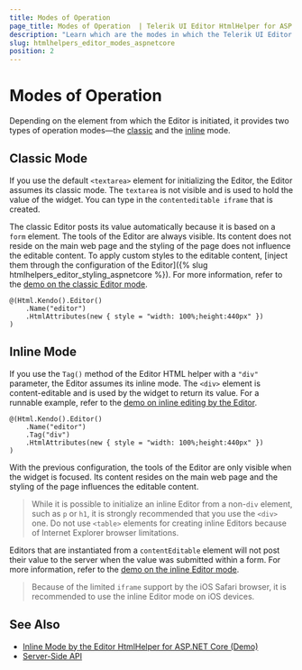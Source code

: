 ```yaml
---
title: Modes of Operation
page_title: Modes of Operation  | Telerik UI Editor HtmlHelper for ASP.NET Core
description: "Learn which are the modes in which the Telerik UI Editor HtmlHelper for ASP.NET Core (MVC 6 or ASP.NET Core MVC) operates."
slug: htmlhelpers_editor_modes_aspnetcore
position: 2
---
```


# Modes of Operation

Depending on the element from which the Editor is initiated, it provides two types of operation modes&mdash;the [classic](#classic-mode) and the [inline](#inline-mode) mode.   

## Classic Mode

If you use the default `<textarea>` element for initializing the Editor, the Editor assumes its classic mode. The `textarea` is not visible and is used to hold the value of the widget. You can type in the `contenteditable iframe` that is created.

The classic Editor posts its value automatically because it is based on a `form` element. The tools of the Editor are always visible. Its content does not reside on the main web page and the styling of the page does not influence the editable content. To apply custom styles to the editable content, [inject them through the configuration of the Editor]({% slug htmlhelpers_editor_styling_aspnetcore %}). For more information, refer to the [demo on the classic Editor mode](https://demos.telerik.com/aspnet-core/editor/index).

```
@(Html.Kendo().Editor()
    .Name("editor")
    .HtmlAttributes(new { style = "width: 100%;height:440px" })
)
```

## Inline Mode

If you use the `Tag()` method of the Editor HTML helper with a `"div"` parameter, the Editor assumes its inline mode. The `<div>` element is content-editable and is used by the widget to return its value. For a runnable example, refer to the [demo on inline editing by the Editor](https://demos.telerik.com/aspnet-core/editor/inline-editing).

```
@(Html.Kendo().Editor()
    .Name("editor")
    .Tag("div")
    .HtmlAttributes(new { style = "width: 100%;height:440px" })
)
```

With the previous configuration, the tools of the Editor are only visible when the widget is focused. Its content resides on the main web page and the styling of the page influences the editable content.

> While it is possible to initialize an inline Editor from a non-`div` element, such as `p` or `h1`, it is strongly recommended that you use the `<div>` one. Do not use `<table>` elements for creating inline Editors because of Internet Explorer browser limitations.

Editors that are instantiated from a `contentEditable` element will not post their value to the server when the value was submitted within a form. For more information, refer to the [demo on the inline Editor mode](https://demos.telerik.com/aspnet-core/editor/inline-editing).

> Because of the limited `iframe` support by the iOS Safari browser, it is recommended to use the inline Editor mode on iOS devices.

## See Also

* [Inline Mode by the Editor HtmlHelper for ASP.NET Core (Demo)](https://demos.telerik.com/aspnet-core/editor/inline-editing)
* [Server-Side API](/api/editor)
